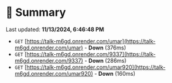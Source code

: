 # 📖 Summary
Last updated: **11/13/2024, 6:46:48 PM**

- `GET` [https://talk-m6gd.onrender.com/umar](https://talk-m6gd.onrender.com/umar) - **Down** (376ms)
- `GET` [https://talk-m6gd.onrender.com/9337](https://talk-m6gd.onrender.com/9337) - **Down** (286ms)
- `GET` [https://talk-m6gd.onrender.com/umar920](https://talk-m6gd.onrender.com/umar920) - **Down** (160ms)
